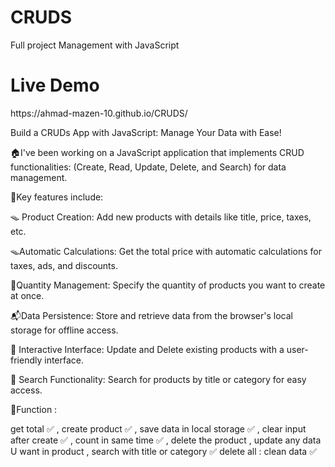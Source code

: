 # CRUDS
Full project Management with JavaScript 
<h1>Live Demo</h1>
https://ahmad-mazen-10.github.io/CRUDS/

Build a CRUDs App with JavaScript: Manage Your Data with Ease!

🏠I've been working on a JavaScript application that implements CRUD functionalities:
 (Create, Read, Update, Delete, and Search) 
 for data management.

🔑Key features include:

 🪤 Product Creation:
 Add new products with details like title, price, taxes, etc.

 🪤Automatic Calculations: 
Get the total price with automatic calculations for taxes, ads, and discounts.

 🔖Quantity Management: 
Specify the quantity of products you want to create at once.

 📬Data Persistence: 
Store and retrieve data from the browser's local storage for offline access.

 🪪 Interactive Interface: 
Update and Delete existing products with a user-friendly interface.
 
 🔎 Search Functionality:
Search for products by title or category for easy access.


🧩Function : 

get total ✅ ,
create product ✅ , 
save data in local storage ✅ ,
clear input after create ✅  ,
count in same time ✅ ,
delete the product , 
update any data U want in product , 
search with title or category ✅
delete all : clean data ✅
